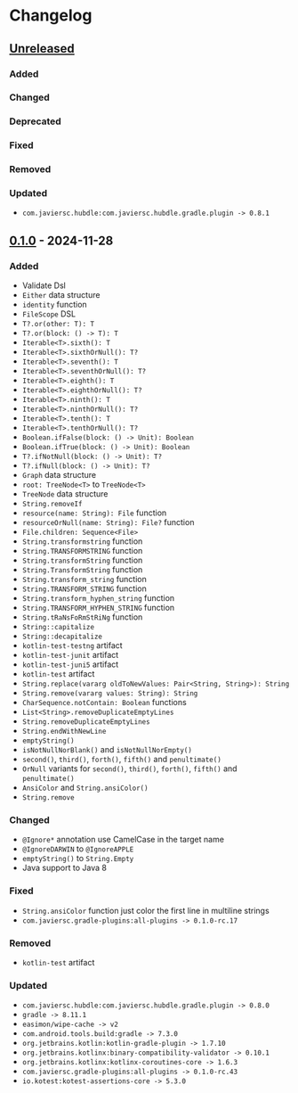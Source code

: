 # Changelog

## [Unreleased]

### Added

### Changed

### Deprecated

### Fixed

### Removed

### Updated

- `com.javiersc.hubdle:com.javiersc.hubdle.gradle.plugin -> 0.8.1`

## [0.1.0] - 2024-11-28

### Added

- Validate Dsl
- `Either` data structure
- `identity` function
- `FileScope` DSL
- `T?.or(other: T): T`
- `T?.or(block: () -> T): T`
- `Iterable<T>.sixth(): T`
- `Iterable<T>.sixthOrNull(): T?`
- `Iterable<T>.seventh(): T`
- `Iterable<T>.seventhOrNull(): T?`
- `Iterable<T>.eighth(): T`
- `Iterable<T>.eighthOrNull(): T?`
- `Iterable<T>.ninth(): T`
- `Iterable<T>.ninthOrNull(): T?`
- `Iterable<T>.tenth(): T`
- `Iterable<T>.tenthOrNull(): T?`
- `Boolean.ifFalse(block: () -> Unit): Boolean`
- `Boolean.ifTrue(block: () -> Unit): Boolean`
- `T?.ifNotNull(block: () -> Unit): T?`
- `T?.ifNull(block: () -> Unit): T?`
- `Graph` data structure
- `root: TreeNode<T>` to `TreeNode<T>`
- `TreeNode` data structure
- `String.removeIf`
- `resource(name: String): File` function
- `resourceOrNull(name: String): File?` function
- `File.children: Sequence<File>`
- `String.transformstring` function
- `String.TRANSFORMSTRING` function
- `String.transformString` function
- `String.TransformString` function
- `String.transform_string` function
- `String.TRANSFORM_STRING` function
- `String.transform_hyphen_string` function
- `String.TRANSFORM_HYPHEN_STRING` function
- `String.tRaNsFoRmStRiNg` function
- `String::capitalize`
- `String::decapitalize`
- `kotlin-test-testng` artifact
- `kotlin-test-junit` artifact
- `kotlin-test-juni5` artifact
- `kotlin-test` artifact
- `String.replace(vararg oldToNewValues: Pair<String, String>): String`
- `String.remove(vararg values: String): String`
- `CharSequence.notContain: Boolean` functions
- `List<String>.removeDuplicateEmptyLines`
- `String.removeDuplicateEmptyLines`
- `String.endWithNewLine`
- `emptyString()`
- `isNotNullNorBlank()` and `isNotNullNorEmpty()`
- `second()`, `third()`, `forth()`, `fifth()` and `penultimate()`
- `OrNull` variants for `second()`, `third()`, `forth()`, `fifth()` and `penultimate()`
- `AnsiColor` and `String.ansiColor()`
- `String.remove`

### Changed

- `@Ignore*` annotation use CamelCase in the target name
- `@IgnoreDARWIN` to `@IgnoreAPPLE`
- `emptyString()` to `String.Empty`
- Java support to Java 8

### Fixed

- `String.ansiColor` function just color the first line in multiline strings
- `com.javiersc.gradle-plugins:all-plugins -> 0.1.0-rc.17`

### Removed

- `kotlin-test` artifact

### Updated

- `com.javiersc.hubdle:com.javiersc.hubdle.gradle.plugin -> 0.8.0`
- `gradle -> 8.11.1`
- `easimon/wipe-cache -> v2`
- `com.android.tools.build:gradle -> 7.3.0`
- `org.jetbrains.kotlin:kotlin-gradle-plugin -> 1.7.10`
- `org.jetbrains.kotlinx:binary-compatibility-validator -> 0.10.1`
- `org.jetbrains.kotlinx:kotlinx-coroutines-core -> 1.6.3`
- `com.javiersc.gradle-plugins:all-plugins -> 0.1.0-rc.43`
- `io.kotest:kotest-assertions-core -> 5.3.0`

[Unreleased]: https://github.com/JavierSegoviaCordoba/kotlin-stdlib/compare/0.1.0...HEAD

[0.1.0]: https://github.com/JavierSegoviaCordoba/kotlin-stdlib/compare/0.1.0-alpha.17...0.1.0
